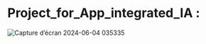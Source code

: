 # Project_for_App_integrated_IA :

![Capture d’écran 2024-06-04 035335](https://github.com/GDIATTA/Project_for_-App_integrated_IA/assets/147615966/4a93f02f-035f-4f2a-99b7-89d4476eeadd)
